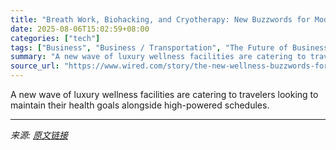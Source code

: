 ```yaml
---
title: "Breath Work, Biohacking, and Cryotherapy: New Buzzwords for Modern Business Travelers"
date: 2025-08-06T15:02:59+08:00
categories: ["tech"]
tags: ["Business", "Business / Transportation", "The Future of Business Travel", "Travel", "fitness", "digital wellness", "Well Wishes"]
summary: "A new wave of luxury wellness facilities are catering to travelers looking to maintain their health goals alongside high-powered schedules."
source_url: "https://www.wired.com/story/the-new-wellness-buzzwords-for-modern-business-travelers/"
---
```


A new wave of luxury wellness facilities are catering to travelers looking to maintain their health goals alongside high-powered schedules.

---

*来源: [原文链接](https://www.wired.com/story/the-new-wellness-buzzwords-for-modern-business-travelers/)*
